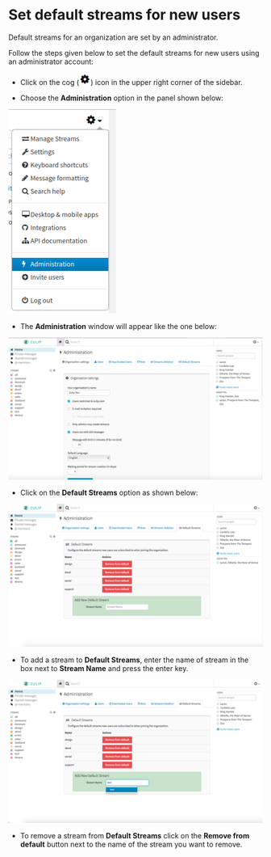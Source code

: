 # Set default streams for new users

Default streams for an organization are set by an administrator.

Follow the steps given below to set the default streams for new users
using an administrator account:

* Click on the cog (![cog](/static/images/help/cog.png)) icon in the
upper right corner of the sidebar.

* Choose the **Administration** option in the panel shown below:

![admin](/static/images/help/admin.png)

* The **Administration** window will appear like the one below:

![admin window](/static/images/help/admin-window.png)

* Click on the **Default Streams** option as shown below:

![default streams](/static/images/help/default-streams.png)

* To add a stream to **Default Streams**, enter the name of stream
in the box next to **Stream Name** and press the enter key.

![default stream enter](/static/images/help/default-stream-enter.png)

* To remove a stream from **Default Streams** click on the
**Remove from default** button next to the name of the stream
you want to remove.
